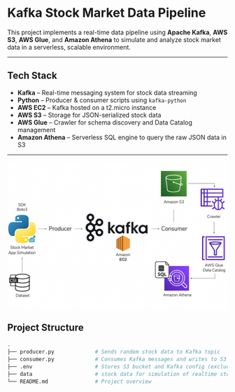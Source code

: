 # Kafka Stock Market Data Pipeline 

This project implements a real-time data pipeline using **Apache Kafka**, **AWS S3**, **AWS Glue**, and **Amazon Athena** to simulate and analyze stock market data in a serverless, scalable environment.

---

## Tech Stack

- **Kafka** – Real-time messaging system for stock data streaming
- **Python** – Producer & consumer scripts using `kafka-python`
- **AWS EC2** – Kafka hosted on a t2.micro instance
- **AWS S3** – Storage for JSON-serialized stock data
- **AWS Glue** – Crawler for schema discovery and Data Catalog management
- **Amazon Athena** – Serverless SQL engine to query the raw JSON data in S3

---
<img src="assets/architecture.png" alt="Kafka AWS Architecture" width="600"/>


##  Project Structure

```bash
.
├── producer.py             # Sends random stock data to Kafka topic
├── consumer.py             # Consumes Kafka messages and writes to S3
├── .env                    # Stores S3 bucket and Kafka config (excluded from Git)
├── data                    # stock data for simulation of realtime stock market using python
└── README.md               # Project overview




